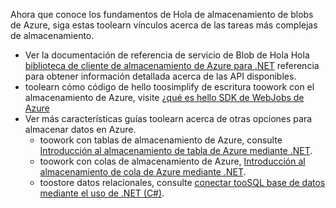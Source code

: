 
Ahora que conoce los fundamentos de Hola de almacenamiento de blobs de Azure, siga estas toolearn vínculos acerca de las tareas más complejas de almacenamiento.

* Ver la documentación de referencia de servicio de Blob de Hola Hola [biblioteca de cliente de almacenamiento de Azure para .NET](http://go.microsoft.com/fwlink/?LinkID=390731) referencia para obtener información detallada acerca de las API disponibles.
* toolearn cómo código de hello toosimplify de escritura toowork con el almacenamiento de Azure, visite [¿qué es hello SDK de WebJobs de Azure](../articles/app-service-web/websites-dotnet-webjobs-sdk.md)
* Ver más características guías toolearn acerca de otras opciones para almacenar datos en Azure.
  * toowork con tablas de almacenamiento de Azure, consulte [Introducción al almacenamiento de tabla de Azure mediante .NET](../articles/cosmos-db/table-storage-how-to-use-dotnet.md).
  * toowork con colas de almacenamiento de Azure, [Introducción al almacenamiento de cola de Azure mediante .NET](../articles/storage/queues/storage-dotnet-how-to-use-queues.md).
  * toostore datos relacionales, consulte [conectar tooSQL base de datos mediante el uso de .NET (C#)](../articles/sql-database/sql-database-develop-dotnet-simple.md).

